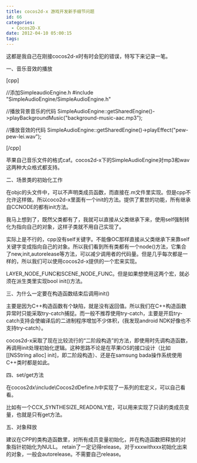 ```yaml
---
title: cocos2d-x 游戏开发新手细节问题
id: 66
categories:
  - Cocos2D-X
date: 2012-04-10 05:00:15
tags:
---
```


这都是我自己在刚接cocos2d-x时有时会犯的错误，特写下来记录一笔。

一、音乐音效的播放

[cpp]

//添加SimpleaudioEngine.h
#include &quot;SimpleAudioEngine/SimpleAudioEngine.h&quot;

//播放背景音乐的代码
SimpleAudioEngine::getSharedEngine()-&gt;playBackgroundMusic(&quot;background-music-aac.mp3&quot;);

//播放音效的代码
SimpleAudioEngine::getSharedEngine()-&gt;playEffect(&quot;pew-pew-lei.wav&quot;);

[/cpp]

苹果自己音乐文件的格式caf。cocos2d-x下的SimpleAudioEngine对mp3和wav这两种大众格式都支持。

二、场景类的初始化工作

在objc的头文件中，可以不声明类成员函数，而直接在.m文件里实现。但是cpp不允许这样做。所以coco2d-x里面有一个init的方法。提供了累世的功能，所有继承自CCNODE的都有init方法。

我马上想到了，既然父类都有了，我就可以直接从父类继承下来，使用self强制转化为指向自己的对象，这样子类就不用自己实现了。

实际上是不行的，cpp没有self关键字。不能像OC那样直接从父类继承下来靠self关键字变成指向自己的对象。所以我们看到所有类都有一个node()方法，它集合了new,init,autorelease等方法，可以减少调用者的代码量。但是几乎每次都是一样的，所以我们可以使用cocos2d-x提供的一个宏来实现。

LAYER_NODE_FUNC和SCENE_NODE_FUNC。但是如果想使用这两个宏，就必须在派生类里实现bool init()方法。

三、为什么一定要在构造函数结束后调用init()

主要是因为C++构造函数有个缺陷，就是没有返回值。所以我们在C++构造函数异常时只能采取try-catch捕捉。而一般不推荐使用try-catch，主要是开启try-catch支持会使编译后的二进制程序增加不少体积，(我发现android NDK好像也不支持try-catch）。

cocos2d-x采取了现在比较流行的“二阶段构造”的方法，即使用时先调构造函数，再调用init处理初始化逻辑。这种思路不论是在苹果iOS的接口设计（比如[[NSString alloc] init]，即二阶段构造）、还是在samsung bada操作系统使用C++类时都是如此。

四、set/get方法

在cocos2dx\include\Cocos2dDefine.h中实现了一系列的宏定义，可以自己看看。

比如有一个CCX_SYNTHESIZE_READONLY宏，可以用来实现了只读的类成员变量，也就是只有get方法。

五、对象释放

建议在CPP的类构造函数里，对所有成员变量初始化，并在构造函数把释放的对象指针初始化为NULL。
retain了一定记得release。对于xxxwithxxx初始化出来的对象，一般会autorelease。不需要自己release。